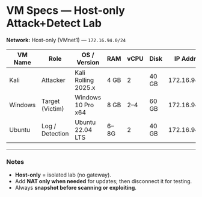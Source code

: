 # VM Specs — Host-only Attack+Detect Lab

**Network:** Host-only (VMnet1) — `172.16.94.0/24`

| VM Name | Role            | OS / Version        | RAM  | vCPU | Disk  | IP Address       | Snapshots                             |
|---------|-----------------|---------------------|------|------|-------|------------------|----------------------------------------|
| Kali    | Attacker        | Kali Rolling 2025.x | 4 GB | 2    | 40 GB | 172.16.94.128    | `kali_clean`                           |
| Windows | Target (Victim) | Windows 10 Pro x64  | 8 GB | 2–4  | 60 GB | 172.16.94.133    | `win10_x64_clean`, `win10_preexploit` |
| Ubuntu  | Log / Detection | Ubuntu 22.04 LTS    | 6–8G | 2    | 40 GB | 172.16.94.131    | `ubuntu_clean`                         |

---

### Notes
- **Host-only** = isolated lab (no gateway).  
- Add **NAT only when needed** for updates; then disconnect it for testing.  
- Always **snapshot before scanning or exploiting**.
